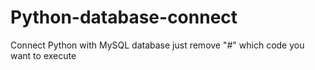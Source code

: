 # Python-database-connect
Connect Python with MySQL database
just remove "#" which code you want to execute
